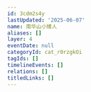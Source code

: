 ```yaml
---
id: 3cdm2s4y
lastUpdated: '2025-06-07'
name: 南华山小矮人
aliases: []
layer: 4
eventDate: null
categoryId: cat_r0rzgkOi
tagIds: []
timelineEvents: []
relations: []
titledLinks: []
---
```


